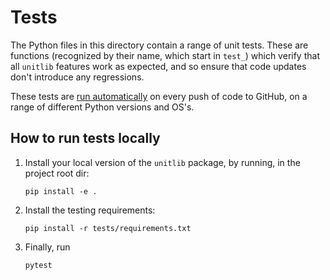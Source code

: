 # Tests

The Python files in this directory contain a range of unit tests. These are functions
(recognized by their name, which start in `test_`) which verify that all `unitlib`
features work as expected, and so ensure that code updates don't introduce any
regressions.

These tests are [run automatically](../.github/workflows/CI.yml) 
on every push of code to GitHub, on a range of different Python versions and OS's.


## How to run tests locally

1. Install your local version of the `unitlib` package, by running,
   in the project root dir:
   ```
   pip install -e .
   ```
2. Install the testing requirements:
   ```
   pip install -r tests/requirements.txt
   ```
3. Finally, run
   ```
   pytest
   ```
